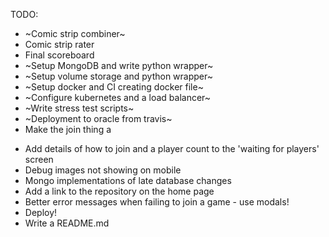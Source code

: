TODO:
* ~Comic strip combiner~
* Comic strip rater
* Final scoreboard
* ~Setup MongoDB and write python wrapper~
* ~Setup volume storage and python wrapper~
* ~Setup docker and CI creating docker file~
* ~Configure kubernetes and a load balancer~
* ~Write stress test scripts~
* ~Deployment to oracle from travis~
* Make the join thing a <form>
* Add details of how to join and a player count to the 'waiting for players' screen
* Debug images not showing on mobile
* Mongo implementations of late database changes
* Add a link to the repository on the home page
* Better error messages when failing to join a game - use modals!
* Deploy!
* Write a README.md
